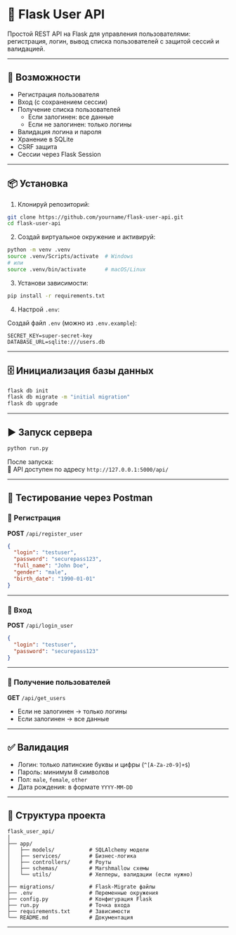 

# 🧩 Flask User API

Простой REST API на Flask для управления пользователями: регистрация, логин, вывод списка пользователей с защитой сессий и валидацией.

---

## 🚀 Возможности

- Регистрация пользователя
- Вход (с сохранением сессии)
- Получение списка пользователей
  - Если залогинен: все данные
  - Если не залогинен: только логины
- Валидация логина и пароля
- Хранение в SQLite
- CSRF защита
- Сессии через Flask Session

---

## 📦 Установка

1. Клонируй репозиторий:

```bash
git clone https://github.com/yourname/flask-user-api.git
cd flask-user-api
```

2. Создай виртуальное окружение и активируй:

```bash
python -m venv .venv
source .venv/Scripts/activate  # Windows
# или
source .venv/bin/activate      # macOS/Linux
```

3. Установи зависимости:

```bash
pip install -r requirements.txt
```

4. Настрой `.env`:

Создай файл `.env` (можно из `.env.example`):

```env
SECRET_KEY=super-secret-key
DATABASE_URL=sqlite:///users.db
```

---

## 🗄 Инициализация базы данных

```bash
flask db init
flask db migrate -m "initial migration"
flask db upgrade
```

---

## ▶️ Запуск сервера

```bash
python run.py
```

После запуска:  
📍 API доступен по адресу `http://127.0.0.1:5000/api/`

---

## 🧪 Тестирование через Postman

### 🔸 Регистрация  
**POST** `/api/register_user`

```json
{
  "login": "testuser",
  "password": "securepass123",
  "full_name": "John Doe",
  "gender": "male",
  "birth_date": "1990-01-01"
}
```

---

### 🔸 Вход  
**POST** `/api/login_user`

```json
{
  "login": "testuser",
  "password": "securepass123"
}
```

---

### 🔸 Получение пользователей  
**GET** `/api/get_users`

- Если не залогинен → только логины
- Если залогинен → все данные

---

## ✅ Валидация

- Логин: только латинские буквы и цифры (`^[A-Za-z0-9]+$`)
- Пароль: минимум 8 символов
- Пол: `male`, `female`, `other`
- Дата рождения: в формате `YYYY-MM-DD`

---

## 📂 Структура проекта

```
flask_user_api/
│
├── app/
│   ├── models/           # SQLAlchemy модели
│   ├── services/         # Бизнес-логика
│   ├── controllers/      # Роуты
│   ├── schemas/          # Marshmallow схемы
│   └── utils/            # Хелперы, валидации (если нужно)
│
├── migrations/           # Flask-Migrate файлы
├── .env                  # Переменные окружения
├── config.py             # Конфигурация Flask
├── run.py                # Точка входа
├── requirements.txt      # Зависимости
└── README.md             # Документация
```

---

